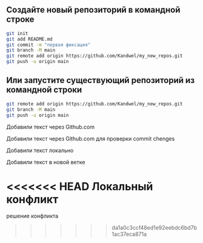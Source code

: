 ## Создайте новый репозиторий в командной строке
```sh
git init
git add README.md 
git commit -m "первая фиксация"
git branch -M main
git remote add origin https://github.com/Kandwel/my_new_repos.git
git push -u origin main
```

## Или запустите существующий репозиторий из командной строки
```sh
git remote add origin https://github.com/Kandwel/my_new_repos.git
git branch -M main
git push -u origin main
```

Добавили текст через Github.com

Добавили текст через Github.com для проверки commit chenges

Добавили текст локально 

Добавили текст в новой ветке

<<<<<<< HEAD
Локальный конфликт
=======
решение конфликта 
>>>>>>> da1a0c3ccf48ed1e92eebdc6bd7b1ac37eca871a
